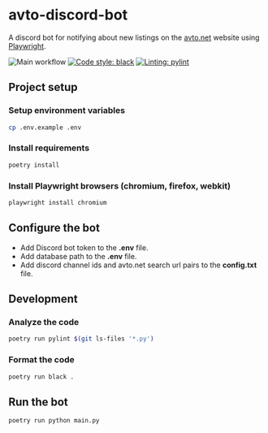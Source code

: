 # avto-discord-bot
A discord bot for notifying about new listings on the [avto.net](https://avto.net) website using [Playwright](https://playwright.dev/python/).

![Main workflow](https://github.com/mevljas/avto-discord-bot/actions/workflows/main.yml/badge.svg)
[![Code style: black](https://img.shields.io/badge/code%20style-black-000000.svg)](https://github.com/psf/black)
[![Linting: pylint](https://img.shields.io/badge/linting-pylint-yellowgreen)](https://github.com/pylint-dev/pylint)


## Project setup

### Setup environment variables

```bash
cp .env.example .env
```

### Install requirements

```bash
poetry install
```

### Install Playwright browsers (chromium, firefox, webkit)

```bash
playwright install chromium
```

## Configure the bot
- Add Discord bot token to the **.env** file.
- Add database path to the **.env** file.
- Add discord channel ids and avto.net search url pairs to the **config.txt** file.

## Development

### Analyze the code

```bash
poetry run pylint $(git ls-files '*.py')
```

### Format the code

```bash
poetry run black .
```


## Run the bot

```bash
poetry run python main.py
```